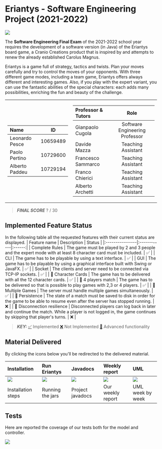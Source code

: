 # Eriantys - Software Engineering Project (2021-2022)
<a href="https://www.craniocreations.it/prodotto/eriantys/">
    <img src="https://www.craniocreations.it/wp-content/uploads/2021/06/Eriantys_slider.jpg">
</a>

The <b>Software Engineering Final Exam</b> of the 2021-2022 school year requires the development of a software version (in Java) of the Eriantys board game, a Cranio Creations product that is inspired by and attempts to renew the already established Carolus Magnus.

Eriantys is a game full of strategy, tactics and twists. Plan your moves carefully and try to control the moves of your opponents. With three different game modes, including a team game, Eriantys offers always different and interesting games. Also, if you play with the expert variant, you can use the fantastic abilities of the special characters: each adds many possibilities, enriching the fun and beauty of the challenge.


<table align="center">
<tr><td>

| Name             |    ID    |
| :--------------- | :------: |
| Leonardo Pesce   | 10659489 |
| Paolo Pertino    | 10729600 | 
| Alberto Paddeu   | 10729194 | 

</td><td>

| Professor & Tutors | Role |
|:-------------------|:----:|
| Gianpaolo Cugola   | Software Engineering Professor |
| Davide Mazza       | Teaching Assistant             |
| Francesco Sammarco | Teaching Assistant             |
| Franco Chierici    | Teaching Assistant             |
| Alberto Archetti   | Teaching Assistant             |

</td></tr> </table>

> **_FINAL SCORE_** ? / 30

## Implemented Feature Status
In the following table all the requested features with their current status are displayed.
| Feature name    | Description | Status |
|:----------------|:------------|:------:|
| Complete Rules  | The game must be played by 2 and 3 people and the expert mode with at least 8 character card must be included. | ✅ |
|       CLI       | The game has to be playable by using a text interface. | ✅ |
|       GUI       | The game has to be playable by using a graphical interface built with Swing or JavaFX. | ✅ |
|    Socket       | The clients and server need to be connected via TCP-IP sockets. | ✅ |
| 👑 Character Cards | The game has to be delivered with all the 12 character cards. | ✅ |
| 👑 4 players match | The game has to be delivered so that is possible to play games with 2,3 or 4 players. | ✅ |
| 👑 Multiple Games  | The server must handle multiple games simultaneously. | ✅ |
| 👑 Persistence     | The state of a match must be saved to disk in order for the game to be able to resume even after the server has stopped running. | ❌ |
| 👑 Disconnection resilience | Disconnected players can log back in later and continue the match. While a player is not logged in, the game continues by skipping that player's turns. | ❌ |

> **_KEY:_** [✅]() Implemented [❌]() Not Implemented [👑]() Advanced functionality

## Material Delivered
By clicking the icons below you'll be redirected to the delivered material.

| Installation | Run Eriantys | Javadocs | Weekly report | UML |
|:-------------|:-------------|:---------|:--------------|:----|
| [![][installation-logo]][installation-link] | [![][running-logo]][running-link] | [![][javadocs-logo]][javadocs-link] | [![][report-logo]][report-link] | [![][uml-logo]][uml-link] |
| Installation steps | Running the jars | Project javadocs | Our weekly report | UML week by week

## Tests
Here are reported the coverage of our tests both for the model and controller.

![][tests-img]


[installation-logo]: markdown-assets/installation.gif
[installation-link]: https://github.com/leonardopesce/ing-sw-2022-Pesce-Pertino-Paddeu/wiki/Installation
[running-logo]: markdown-assets/running.gif
[running-link]: https://github.com/leonardopesce/ing-sw-2022-Pesce-Pertino-Paddeu/wiki/Running
[javadocs-logo]: markdown-assets/javadoc.gif
[javadocs-link]: https://www.google.it/
[report-logo]: markdown-assets/report.gif
[report-link]: Deliverables/eriantys_report.pdf
[uml-logo]: markdown-assets/uml.gif
[uml-link]: Deliverables/UML/
[tests-img]: markdown-assets/tests.png
